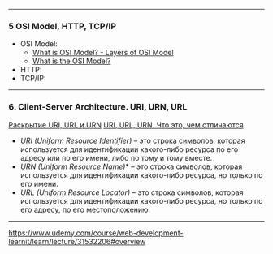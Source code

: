 

---
### 5  OSI Model, HTTP, TCP/IP
- OSI Model:
	- [What is OSI Model? - Layers of OSI Model](https://www.geeksforgeeks.org/open-systems-interconnection-model-osi/)
	- [What is the OSI Model?](https://www.cloudflare.com/learning/ddos/glossary/open-systems-interconnection-model-osi/)
- HTTP:
- TCP/IP:

---
### 6. Client-Server Architecture. URI, URN, URL
[Раскрытие URI, URL и URN](https://blog.logto.io/ru/raskrytie-uri-url-i-urn)
[URI, URL, URN. Что это, чем отличаются](https://alekseev74.ru/lessons/show/http/uri-url-urn)

- *URI (Uniform Resource Identifier)* – это строка символов, которая используется для идентификации какого-либо ресурса по его адресу или по его имени, либо по тому и тому вместе.
- *URN (Uniform Resource Name)** – это строка символов, которая используется для идентификации какого-либо ресурса, но только по его имени.
- *URL (Uniform Resource Locator)* – это строка символов, которая используется для идентификации какого-либо ресурса, но только по его адресу, по его местоположению.
---
https://www.udemy.com/course/web-development-learnit/learn/lecture/31532206#overview

























